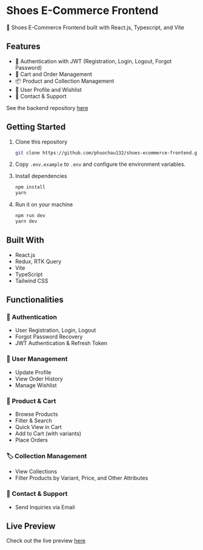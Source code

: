 # Shoes E-Commerce Frontend

🛒 Shoes E-Commerce Frontend built with React.js, Typescript, and Vite

## Features

- 🔑 Authentication with JWT (Registration, Login, Logout, Forgot Password)
- 🛒 Cart and Order Management
- 📦 Product and Collection Management
- 👤 User Profile and Wishlist
- 📧 Contact & Support

See the backend repository [here](https://github.com/phuochau132/shoes-ecommerce-backend)

## Getting Started

1. Clone this repository

    ```bash
    git clone https://github.com/phuochau132/shoes-ecommerce-frontend.git
    ```

2. Copy `.env.example` to `.env` and configure the environment variables.

3. Install dependencies

    ```bash
    npm install
    yarn
    ```

4. Run it on your machine

    ```bash
    npm run dev
    yarn dev
    ```

## Built With

- React.js
- Redux, RTK Query
- Vite
- TypeScript
- Tailwind CSS

## Functionalities

### 🔐 Authentication
- User Registration, Login, Logout
- Forgot Password Recovery
- JWT Authentication & Refresh Token

### 👤 User Management
- Update Profile
- View Order History
- Manage Wishlist

### 🛒 Product & Cart
- Browse Products
- Filter & Search
- Quick View in Cart
- Add to Cart (with variants)
- Place Orders

### 🏷 Collection Management
- View Collections
- Filter Products by Variant, Price, and Other Attributes

### 📧 Contact & Support
- Send Inquiries via Email

## Live Preview

Check out the live preview [here](https://shoes-ecommerce-frontend.onrender.com/)
```

